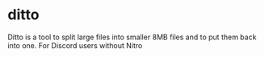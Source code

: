 # ditto
Ditto is a tool to split large files into smaller 8MB files and to put them back into one. For Discord users without Nitro
